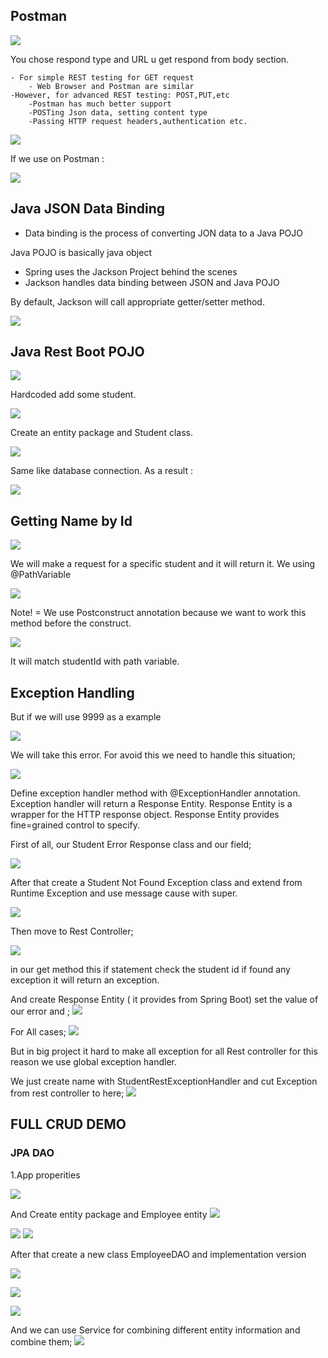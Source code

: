 ## Postman

![](Attachment/Pasted%20image%2020240312023316.png)

You chose respond type and URL u get respond from body section.

	- For simple REST testing for GET request
		- Web Browser and Postman are similar
	-However, for advanced REST testing: POST,PUT,etc
		-Postman has much better support
		-POSTing Json data, setting content type
		-Passing HTTP request headers,authentication etc.

![](Attachment/Pasted%20image%2020240312025012.png)

If we use on Postman :

![](Attachment/Pasted%20image%2020240312025030.png)


## Java JSON Data Binding

- Data binding is the process of converting JON data to a Java POJO

Java POJO is basically java object

- Spring uses the Jackson Project  behind the scenes 
- Jackson handles data binding  between JSON and Java POJO

By default, Jackson will call  appropriate getter/setter method.

![](Attachment/Pasted%20image%2020240312025602.png)



## Java Rest Boot POJO


![](Attachment/Pasted%20image%2020240312031411.png)

Hardcoded add some  student.

![](Attachment/Pasted%20image%2020240312031454.png)

Create an entity package and Student class.

![](Attachment/Pasted%20image%2020240312031528.png)

Same like database connection. As a result :

![](Attachment/Pasted%20image%2020240312031554.png)


## Getting Name by Id

![](Attachment/Pasted%20image%2020240402062740.png)

We will make a request for a specific student and it will return it. We using @PathVariable

 ![](Attachment/Pasted%20image%2020240402063249.png)

Note! = We use Postconstruct annotation because we want to work this method before the construct.

![](Attachment/Pasted%20image%2020240402063703.png)

It will match studentId with path variable.

## Exception Handling



But if we will use 9999 as a example

![](Attachment/Pasted%20image%2020240402064006.png)

We will take this error. For avoid this we need to handle this situation;

![](Attachment/Pasted%20image%2020240403034342.png)


Define exception handler method with @ExceptionHandler annotation. Exception handler will return a Response Entity. Response Entity is a wrapper for the HTTP response object. Response Entity provides fine=grained control to specify.

First of all, our Student Error Response class and our  field;

![](Attachment/Pasted%20image%2020240403035505.png)

After that create a Student Not Found Exception class and extend from Runtime Exception and use message cause with super.

![](Attachment/Pasted%20image%2020240403035652.png)

Then move to Rest Controller;

![](Attachment/Pasted%20image%2020240403035928.png)

in our get method this if statement check the student id if found any exception it will return an exception.

And create Response Entity ( it provides from Spring Boot) set the value of our error and ;
![](Attachment/Pasted%20image%2020240403040559.png)

For All cases;
![](Attachment/Pasted%20image%2020240403041534.png)


But in big project it hard to make all exception for all Rest controller for this reason we use global exception handler.


We just create name with StudentRestExceptionHandler and cut Exception from rest controller to here;
![](Attachment/Pasted%20image%2020240403042234.png)



## FULL CRUD DEMO

### JPA DAO



1.App properities

![](Attachment/Pasted%20image%2020240403044313.png)


And Create entity package and Employee entity
![](Attachment/Pasted%20image%2020240403045003.png)

![](Attachment/Pasted%20image%2020240403045016.png)
![](Attachment/Pasted%20image%2020240403045024.png)


After that create a new class EmployeeDAO  and implementation version

![](Attachment/Pasted%20image%2020240403045711.png)

![](Attachment/Pasted%20image%2020240403045719.png)


![](Attachment/Pasted%20image%2020240403045730.png)

And we can use Service for combining different entity information and combine them;
![](Attachment/Pasted%20image%2020240403051214.png)
